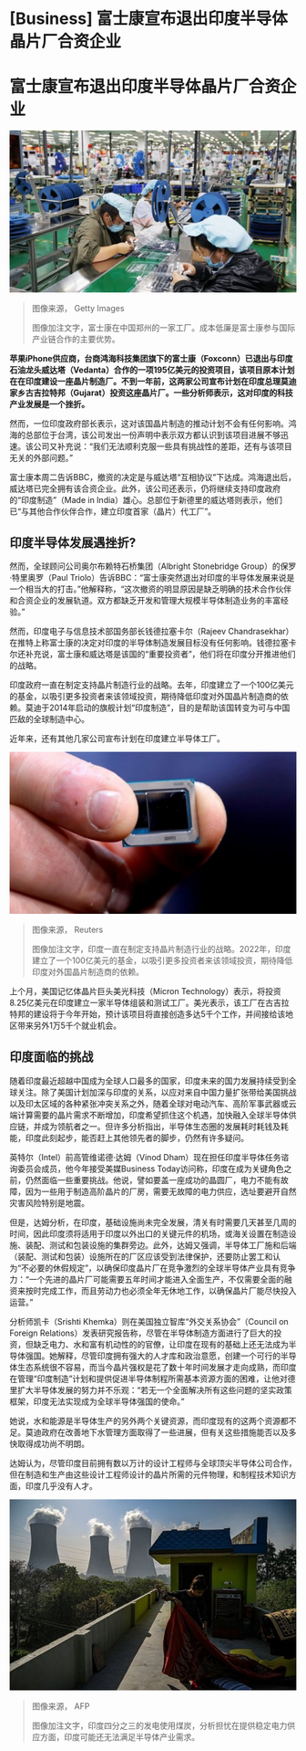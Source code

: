 # [Business] 富士康宣布退出印度半导体晶片厂合资企业

#  富士康宣布退出印度半导体晶片厂合资企业


![Employee work at a Foxconn factory on September 4, 2021 in Zhongmu County, Zhengzhou City, Henan Province of China.](_130357688_gettyimages-1455025797.jpg)

> 图像来源，  Getty Images
>
> 图像加注文字，富士康在中国郑州的一家工厂。成本低廉是富士康参与国际产业链合作的主要优势。

**苹果iPhone供应商，台商鸿海科技集团旗下的富士康（Foxconn）已退出与印度石油龙头威达塔（Vedanta）合作的一项195亿美元的投资项目，该项目原本计划在在印度建设一座晶片制造厂。不到一年前，这两家公司宣布计划在印度总理莫迪家乡古吉拉特邦（​​Gujarat）投资这座晶片厂。一些分析师表示，这对印度的科技产业发展是一个挫折。**

然而，一位印度政府部长表示，这对该国晶片制造的推动计划不会有任何影响。鸿海的总部位于台湾，该公司发出一份声明中表示双方都认识到该项目进展不够迅速。该公司又补充说：“我们无法顺利克服一些具有挑战性的差距，还有与该项目无关的外部问题。”

富士康本周二告诉BBC，撤资的决定是与威达塔“互相协议”下达成。鸿海退出后，威达塔已完全拥有该合资企业。此外，该公司还表示，仍将继续支持印度政府的“印度制造”（Made in India）雄心。总部位于新德里的威达塔则表示，他们已“与其他合作伙伴合作，建立印度首家（晶片）代工厂”。


##  印度半导体发展遇挫折?

然而，全球顾问公司奥尔布赖特石桥集团（Albright Stonebridge Group）的保罗·特里奥罗（Paul Triolo）告诉BBC：“富士康突然退出对印度的半导体发展来说是一个相当大的打击。”他解释称，“这次撤资的明显原因是缺乏明确的技术合作伙伴和合资企业的发展轨道。双方都缺乏开发和管理大规模半导体制造业务的丰富经验。”

然而，印度电子与信息技术部国务部长钱德拉塞卡尔（Rajeev Chandrasekhar）在推特上称富士康的决定对印度的半导体制造发展目标没有任何影响。钱德拉塞卡尔还补充说，富士康和威达塔是该国的“重要投资者”，他们将在印度分开推进他们的战略。

印度政府一直在制定支持晶片制造行业的战略。去年，印度建立了一个100亿美元的基金，以吸引更多投资者来该领域投资，期待降低印度对外国晶片制造商的依赖。莫迪于2014年启动的旗舰计划“印度制造”，目的是帮助该国转变为可与中国匹敌的全球制造中心。

近年来，还有其他几家公司宣布计划在印度建立半导体工厂。

![芯片](_118796229_chip-reut.jpg)

> 图像来源，  Reuters
>
> 图像加注文字，印度一直在制定支持晶片制造行业的战略。2022年，印度建立了一个100亿美元的基金，以吸引更多投资者来该领域投资，期待降低印度对外国晶片制造商的依赖。

上个月，美国记忆体晶片巨头美光科技（Micron Technology）表示，将投资8.25亿美元在印度建立一家半导体组装和测试工厂。美光表示，该工厂在古吉拉特邦的建设将于今年开始，预计该项目将直接创造多达5千个工作，并间接给该地区带来另外1万5千个就业机会。

##  印度面临的挑战

随着印度最近超越中国成为全球人口最多的国家，印度未来的国力发展持续受到全球关注。除了美国计划加深与印度的关系，以应对来自中国力量扩张带给美国挑战以及印太区域的各种紧张冲突关系之外，随着全球对电动汽车、高阶军事武器或云端计算需要的晶片需求不断增加，印度希望抓住这个机遇，加快融入全球半导体供应链，并成为领航者之一。但许多分析指出，半导体生态圈的发展耗时耗钱及耗能，印度此刻起步，能否赶上其他领先者的脚步，仍然有许多疑问。

英特尔（Intel）前高管维诺德·达姆（Vinod Dham）现在担任印度半导体任务谘询委员会成员，他今年接受美媒Business Today访问称，印度在成为关键角色之前，仍然面临一些重要挑战。他说，譬如要盖一座成功的晶圆厂，电力不能有故障，因为一些用于制造高阶晶片的厂房，需要无故障的电力供应，选址要避开自然灾害风险特别是地震。

但是，达姆分析，在印度，基础设施尚未完全发展，清关有时需要几天甚至几周的时间，因此印度须将适用于印度以外出口的关键元件的机场，或海关设置在制造设施、装配、测试和包装设施的集群旁边。此外，达姆又强调，半导体工厂施和后端（装配、测试和包装）设施所在的厂区应该受到法律保护，还要防止罢工和认为“不必要的休假规定”，以确保印度晶片厂在竞争激烈的全球半导体产业具有竞争力：“一个先进的晶片厂可能需要五年时间才能进入全面生产，不仅需要全面的融资来按时完成工作，而且劳动力也必须全年无休地工作，以确保晶片厂能尽快投入运营。”

分析师​​凯卡（Srishti Khemka）则在美国独立智库“外交关系协会”（Council on Foreign Relations）发表研究报告称，尽管在半导体制造方面进行了巨大的投资，但缺乏电力、水和富有机动性的的官僚，让印度在现有的基础上还无法成为半导体强国。她解释，尽管印度拥有强大的人才库和政治意愿，创建一个可行的半导体生态系统很不容易，而当今晶片强权是花了数十年时间发展才走向成熟，而印度在管理“印度制造”计划和提供促进半导体制程所需基本资源方面的困难，让他对德里扩大半导体发展的努力并不乐观：“若无一个全面解决所有这些问题的坚实政策框架，印度无法实现成为全球半导体强国的使命。”

她说，水和能源是半导体生产的另外两个关键资源，而印度现有的这两个资源都不足。莫迪政府在改善地下水管理方面取得了一些进展，但有关这些措施能否以及多快取得成功尚不明朗。

达姆认为，尽管印度目前拥有数以万计的设计工程师与全球顶尖半导体公司合作，但在制造和生产由这些设计工程师设计的晶片所需的元件物理，和制程技术知识方面，印度几乎没有人才。

![In this photograph taken on April 6, 2022, a girl folds a blanket at her house rooftop near the Thermal Power Corporation \(NTPC\) plant in Dadri.](_124430825_gettyimages-1239829524-594x594.jpg)

> 图像来源，  AFP
>
> 图像加注文字，印度四分之三的发电使用煤炭，分析担忧在提供稳定电力供应方面，印度可能还无法满足半导体产业需求。


